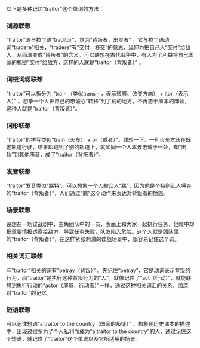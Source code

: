 以下是多种记忆“traitor”这个单词的方法：

### 词源联想
“traitor”源自拉丁语“traditor”，意为“背叛者，出卖者” ，它与拉丁语动词“tradere”相关，“tradere”有“交付，移交”的意思，延伸为把自己人“交付”给敌人，从而演变成“背叛者”的含义。可以联想在古代战争中，有人为了利益将自己国家的机密“交付”给敌方，这样的人就是“traitor（背叛者）” 。

### 词根词缀联想
“traitor”可以拆分为 “tra - （类似trans - ，表示转移、改变方向） + itor（表示人）” 。想象一个人把自己的忠诚心“转移”到了别的地方，不再忠于原本的阵营，这种人就是“traitor（背叛者）”。 

### 词形联想
“traitor”的拼写类似“train（火车） + or（或者）”。联想一下，一列火车本该在既定轨道行驶，结果却跑到了别的轨道上，就如同一个人本该忠诚于一处，却“出轨”到其他阵营，成了“traitor（背叛者）”。 

### 发音联想
“traitor”发音类似“踹特”。可以想象一个人被众人“踹”，因为他是个特别让人唾弃的“traitor（背叛者）”，人们通过“踹”这个动作来表达对背叛者的愤怒。 

### 场景联想
设想在一场谍战剧中，主角团队中的一员，表面上和大家一起执行任务，但暗中却把重要情报透露给敌方，导致任务失败，队友陷入危险。这个人就是团队里的“traitor（背叛者）”，在这样紧张刺激的谍战场景中，很容易记住这个词。 

### 相关词汇联想
与“traitor”相关的词有“betray（背叛）” 。先记住“betray”，它是动词表示背叛的行为，而“traitor”是执行这种背叛行为的“人”。就像记住了“act（行动）”，就能联想到执行行动的“actor（演员，行动者）”一样，通过这种相关词汇的关系，加深对“traitor”的记忆。 

### 短语联想
可以记住短语“a traitor to the country（国家的叛徒）” 。想象在历史课本的描述中，出现过很多为了个人私利而成为“a traitor to the country”的人，通过记住这个短语，就记住了“traitor”这个单词以及它所适用的场景。 